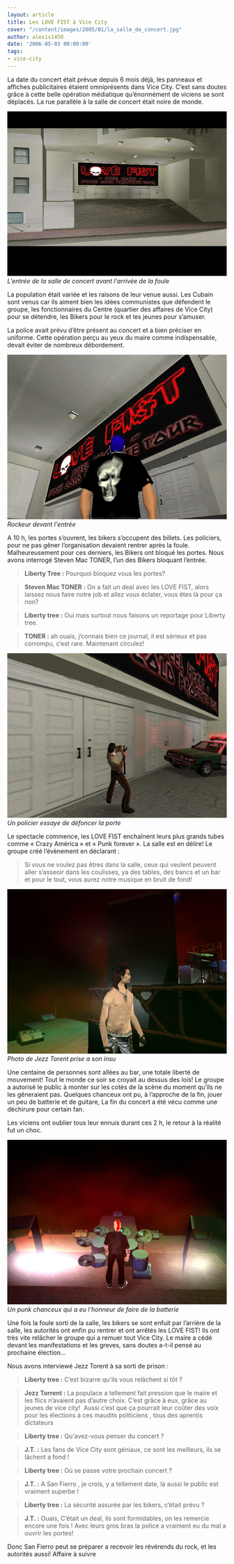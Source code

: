 ```yaml
---
layout: article
title: Les LOVE FIST à Vice City
cover: "/content/images/2005/01/la_salle_de_concert.jpg"
author: alexis1450
date: '2006-05-03 00:00:00'
tags:
- vice-city
---
```


La date du concert était prévue depuis 6 mois déjà, les panneaux et affiches publicitaires étaient omniprésents dans Vice City. C’est sans doutes grâce&nbsp;à cette belle opération médiatique qu’énormément de viciens se sont déplacés. La rue parallèle à la salle de concert était noire de monde.

![L'entrée de la salle de concert avant l'arrivée de la foule](/content/images/2005/01/la_salle_de_concert.jpg)
_L'entrée de la salle de concert avant l'arrivée de la foule_

La population était variée et les raisons de leur venue aussi. Les Cubain sont venus car ils aiment bien les idées communistes que défendent le groupe, les fonctionnaires du Centre (quartier des affaires de Vice City) pour se détendre, les Bikers pour le rock et les jeunes pour s’amuser.

La police avait prévu d’être présent au concert et&nbsp;a bien préciser en uniforme. Cette opération&nbsp;perçu au yeux du maire comme indispensable, devait éviter de nombreux débordement.

![Rockeur devant l'entrée](/content/images/2005/01/devan_les_portes.jpg)
_Rockeur devant l'entrée_

A 10 h, les portes s’ouvrent, les bikers s’occupent des billets. Les policiers, pour ne pas gêner l’organisation devaient rentrer après la foule. Malheureusement pour ces derniers, les Bikers ont bloqué les portes. Nous avons interrogé Steven Mac TONER, l’un des Bikers bloquant l’entrée.

> **Liberty Tree&nbsp;:** Pourquoi bloquez vous les portes?

> **Steven Mac TONER&nbsp;:** On a fait un deal avec les LOVE FIST, alors laissez nous faire notre job et allez vous éclater, vous êtes là pour ça non?

> **Liberty tree&nbsp;:** Oui mais surtout nous faisons un reportage pour Liberty tree.

> **TONER&nbsp;:** ah ouais, j’connais bien ce journal, il est sérieux et pas corrompu, c’est rare. Maintenant circulez!

![Un policier essaye de défoncer la porte](/content/images/2005/01/policer_defonce_porte.jpg)
_Un policier essaye de défoncer la porte_

Le spectacle commence, les LOVE FIST enchaînent leurs plus grands tubes comme « Crazy América » et «&nbsp;Punk forever&nbsp;». La salle est en délire! Le groupe créé l’évènement en déclarant&nbsp;:

> Si vous ne voulez pas êtres dans la salle, ceux qui veulent peuvent aller s’asseoir dans les coulisses, ya des tables, des bancs et un bar et pour le tout, vous aurez notre musique en bruit de fond!

![Photo de Jezz Torent prise a son insu](/content/images/2005/01/Jezz_torent_.jpg)
_Photo de Jezz Torent prise a son insu_

Une centaine de personnes sont allées au bar, une totale liberté de mouvement! Tout le monde ce soir&nbsp;se croyait&nbsp;au dessus des lois! Le groupe a autorisé le public&nbsp;à monter sur les cotés de la scène du moment qu’ils ne les gêneraient pas. Quelques chanceux ont pu,&nbsp;à l’approche de la fin, jouer un peu de batterie et de guitare, La fin du concert a été vécu comme une déchirure pour certain fan.

Les viciens ont oublier tous leur ennuis durant ces 2 h, le retour&nbsp;à la réalité fut un choc.

![Un punk chanceux qui a eu l'honneur de faire de la batterie](/content/images/2005/01/punk_chanceux.jpg)
_Un punk chanceux qui a eu l'honneur de faire de la batterie_

Une fois la foule sorti de la salle, les bikers se sont enfuit par l’arrière de la salle, les autorités ont enfin pu rentrer et ont arrêtés les LOVE FIST! Ils ont très vite relâcher le groupe qui a remuer tout Vice City. Le maire a cédé devant les manifestations et les greves, sans doutes a-t-il pensé au prochaine élection...

Nous avons interviewé Jezz Torent à sa sorti de prison :

> **Liberty tree&nbsp;:** C’est bizarre qu'ils vous relâchent si tôt&nbsp;?

> **Jezz Torrent&nbsp;:** La populace&nbsp;a tellement fait pression que le maire et les flics n’avaient pas d’autre choix. C’est grâce à eux, grâce au jeunes de vice city! &nbsp;Aussi c’est que ça pourrait leur coûter des voix pour les élections à ces maudits politiciens , tous des aprentis dictateurs

> **Liberty tree&nbsp;:** Qu'avez-vous penser du concert&nbsp;?

> **J.T.&nbsp;:** Les fans de Vice City sont géniaux, ce sont les meilleurs, ils se lâchent a fond&nbsp;!

> **Liberty tree&nbsp;:** Où se passe votre prochain concert&nbsp;?

> **J.T.&nbsp;:** A San Fierro , je crois, y a tellement date, là aussi le public est vraiment superbe&nbsp;!

> **Liberty tree&nbsp;:** La sécurité assurée par les bikers, c’était prévu&nbsp;?

> **J.T.&nbsp;:** Ouais, C’était un deal, ils sont formidables, on les remercie encore une fois ! Avec leurs gros bras la police a vraiment eu du mal a ouvrir les portes!

Donc San Fierro peut se préparer a recevoir les révérends du rock, et les autorités aussi! Affaire à suivre